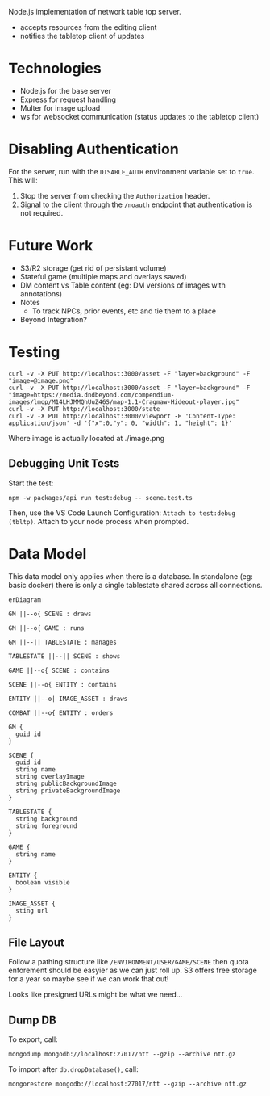 Node.js implementation of network table top server.

* accepts resources from the editing client
* notifies the tabletop client of updates

# Technologies

* Node.js for the base server
* Express for request handling
* Multer for image upload
* ws for websocket communication (status updates to the tabletop client)

# Disabling Authentication

For the server, run with the `DISABLE_AUTH` environment variable set to `true`.
This will:

1. Stop the server from checking the `Authorization` header.
1. Signal to the client through the `/noauth` endpoint that authentication is
not required.

# Future Work

* S3/R2 storage (get rid of persistant volume)
* Stateful game (multiple maps and overlays saved)
* DM content vs Table content (eg: DM versions of images with annotations)
* Notes
  * To track NPCs, prior events, etc and tie them to a place
* Beyond Integration?

# Testing

```
curl -v -X PUT http://localhost:3000/asset -F "layer=background" -F "image=@image.png"
curl -v -X PUT http://localhost:3000/asset -F "layer=background" -F "image=https://media.dndbeyond.com/compendium-images/lmop/M14LHJMMQhUuZ46S/map-1.1-Cragmaw-Hideout-player.jpg"
curl -v -X PUT http://localhost:3000/state
curl -v -X PUT http://localhost:3000/viewport -H 'Content-Type: application/json' -d '{"x":0,"y": 0, "width": 1, "height": 1}'
```

Where image is actually located at ./image.png

## Debugging Unit Tests

Start the test:

```
npm -w packages/api run test:debug -- scene.test.ts
```

Then, use the VS Code Launch Configuration: `Attach to test:debug (tbltp)`. Attach to your node process when prompted.


# Data Model

This data model only applies when there is a database. In standalone (eg: basic docker) there is only a single tablestate shared across all connections.

```mermaid
erDiagram

GM ||--o{ SCENE : draws

GM ||--o{ GAME : runs

GM ||--|| TABLESTATE : manages

TABLESTATE ||--|| SCENE : shows

GAME ||--o{ SCENE : contains

SCENE ||--o{ ENTITY : contains

ENTITY ||--o| IMAGE_ASSET : draws

COMBAT ||--o{ ENTITY : orders

GM {
  guid id
}

SCENE {
  guid id
  string name
  string overlayImage
  string publicBackgroundImage
  string privateBackgroundImage
}

TABLESTATE {
  string background
  string foreground
}

GAME {
  string name
}

ENTITY {
  boolean visible
}

IMAGE_ASSET {
  sting url
}
```

## File Layout

Follow a pathing structure like `/ENVIRONMENT/USER/GAME/SCENE` then quota enforement should be easyier as we can just roll up. S3 offers free storage for a year so maybe see if we can work that out!

Looks like presigned URLs might be what we need...

## Dump DB

To export, call: 

```
mongodump mongodb://localhost:27017/ntt --gzip --archive ntt.gz
```

To import after `db.dropDatabase()`, call:

```
mongorestore mongodb://localhost:27017/ntt --gzip --archive ntt.gz
```